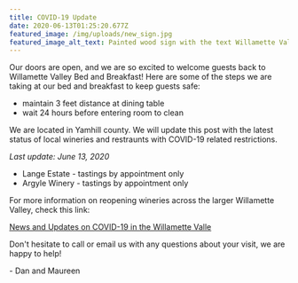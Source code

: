```yaml
---
title: COVID-19 Update
date: 2020-06-13T01:25:20.677Z
featured_image: /img/uploads/new_sign.jpg
featured_image_alt_text: Painted wood sign with the text Willamette Valley Bed and Breakfast
---
```

Our doors are open, and we are so excited to welcome guests back to Willamette Valley Bed and Breakfast! Here are some of the steps we are taking at our bed and breakfast to keep guests safe:

* maintain 3 feet distance at dining table
* wait 24 hours before entering room to clean

We are located in Yamhill county. We will update this post with the latest status of local wineries and restraunts with COVID-19 related restrictions.

*Last update: June 13, 2020*

* Lange Estate - tastings by appointment only
* Argyle Winery - tastings by appointment only

For more information on reopening wineries across the larger Willamette Valley, check this link: 

[ News and Updates on COVID-19 in the Willamette Valle](https://www.oregonwinecountry.org/news-and-updates-on-covid-19-coronavirus-in-the-willamette-valley)

Don't hesitate to call or email us with any questions about your visit, we are happy to help!

\- Dan and Maureen